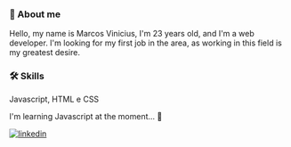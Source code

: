### 🚀 About me

Hello, my name is Marcos Vinicius, I'm 23 years old, and I'm a web developer. I'm looking for my first job in the area, as working in this field is my greatest desire.

### 🛠 Skills
Javascript, HTML e CSS


I'm learning Javascript at the moment... 🧠

[![linkedin](https://img.shields.io/badge/linkedin-0A66C2?style=for-the-badge&logo=linkedin&logoColor=white)]([https://www.linkedin.com/](https://www.linkedin.com/in/mviniciussb/))
